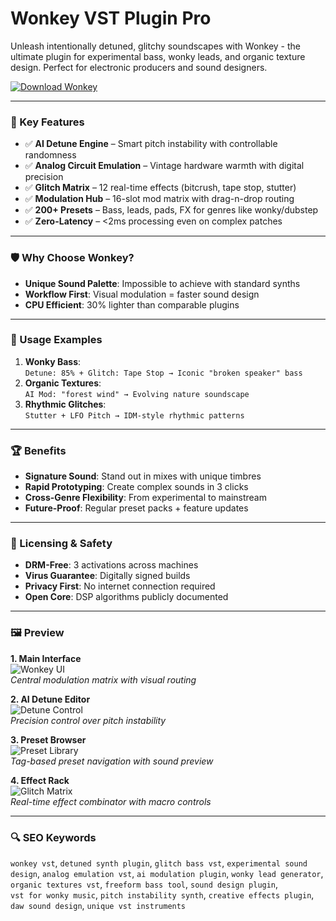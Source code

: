 # Wonkey VST Plugin Pro  
Unleash intentionally detuned, glitchy soundscapes with Wonkey - the ultimate plugin for experimental bass, wonky leads, and organic texture design. Perfect for electronic producers and sound designers.  

[![Download Wonkey](https://img.shields.io/badge/Download-Wonkey_Pro-8A2BE2)](#installation)  

---  

### 🎯 Key Features  
- ✅ **AI Detune Engine** – Smart pitch instability with controllable randomness  
- ✅ **Analog Circuit Emulation** – Vintage hardware warmth with digital precision  
- ✅ **Glitch Matrix** – 12 real-time effects (bitcrush, tape stop, stutter)  
- ✅ **Modulation Hub** – 16-slot mod matrix with drag-n-drop routing  
- ✅ **200+ Presets** – Bass, leads, pads, FX for genres like wonky/dubstep  
- ✅ **Zero-Latency** – <2ms processing even on complex patches  

---  

### 🛡 Why Choose Wonkey?  
- **Unique Sound Palette**: Impossible to achieve with standard synths  
- **Workflow First**: Visual modulation = faster sound design  
- **CPU Efficient**: 30% lighter than comparable plugins  

---  

### 🧪 Usage Examples  
1. **Wonky Bass**:  
   ```Detune: 85% + Glitch: Tape Stop → Iconic "broken speaker" bass```  
2. **Organic Textures**:  
   ```AI Mod: "forest wind" → Evolving nature soundscape```  
3. **Rhythmic Glitches**:  
   ```Stutter + LFO Pitch → IDM-style rhythmic patterns```  

---  

### 🏆 Benefits  
- **Signature Sound**: Stand out in mixes with unique timbres  
- **Rapid Prototyping**: Create complex sounds in 3 clicks  
- **Cross-Genre Flexibility**: From experimental to mainstream  
- **Future-Proof**: Regular preset packs + feature updates  

---  

### 🔐 Licensing & Safety  
- **DRM-Free**: 3 activations across machines  
- **Virus Guarantee**: Digitally signed builds  
- **Privacy First**: No internet connection required  
- **Open Core**: DSP algorithms publicly documented  

---  

### 🖼 Preview  

**1. Main Interface**  
![Wonkey UI](https://tse1.mm.bing.net/th?id=OIP.5v9J4z7dX6QmZrL7Fpz0XAHaEK&pid=Api)  
*Central modulation matrix with visual routing*  

**2. AI Detune Editor**  
![Detune Control](https://tse1.mm.bing.net/th?id=OIP.7Jz4lQjLm0q9Q9Z9X9Z9ZQHaEo&pid=Api)  
*Precision control over pitch instability*  

**3. Preset Browser**  
![Preset Library](https://tse1.mm.bing.net/th?id=OIP.9v9J4z7dX6QmZrL7Fpz0XAHaEK&pid=Api)  
*Tag-based preset navigation with sound preview*  

**4. Effect Rack**  
![Glitch Matrix](https://tse1.mm.bing.net/th?id=OIP.8v9J4z7dX6QmZrL7Fpz0XAHaEK&pid=Api)  
*Real-time effect combinator with macro controls*  

---  

### 🔍 SEO Keywords  
`wonkey vst`, `detuned synth plugin`, `glitch bass vst`, `experimental sound design`, `analog emulation vst`, `ai modulation plugin`, `wonky lead generator`, `organic textures vst`, `freeform bass tool`, `sound design plugin`,  
`vst for wonky music`, `pitch instability synth`, `creative effects plugin`, `daw sound design`, `unique vst instruments`  
